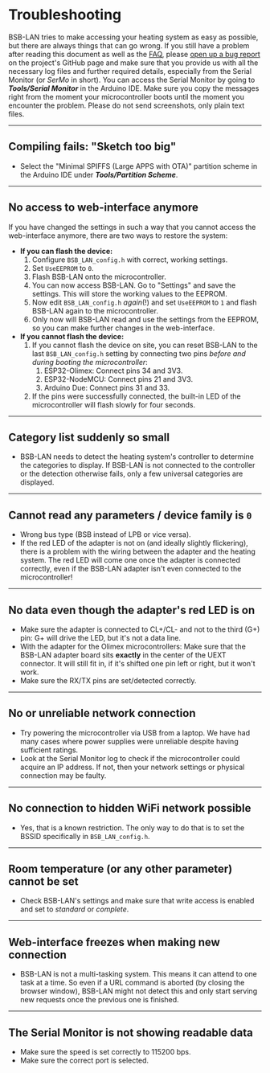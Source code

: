 # Troubleshooting

BSB-LAN tries to make accessing your heating system as easy as possible, but there are always things that can go wrong. If you still have a problem after reading this document as well as the [FAQ](faq.md), please [open up a bug report](https://github.com/fredlcore/BSB-LAN/issues/new?assignees=&labels=&projects=&template=bug_report.md&title=%5BBUG%5D) on the project's GitHub page and make sure that you provide us with all the necessary log files and further required details, especially from the Serial Monitor (or *SerMo* in short). You can access the Serial Monitor by going to ***Tools/Serial Monitor*** in the Arduino IDE. Make sure you copy the messages right from the moment your microcontroller boots until the moment you encounter the problem. Please do not send screenshots, only plain text files.

---
## Compiling fails: "Sketch too big"
- Select the "Minimal SPIFFS (Large APPS with OTA)" partition scheme in the Arduino IDE under ***Tools/Partition Scheme***.

---
## No access to web-interface anymore
If you have changed the settings in such a way that you cannot access the web-interface anymore, there are two ways to restore the system:  

- **If you can flash the device:**
    1. Configure `BSB_LAN_config.h` with correct, working settings.
    1. Set `UseEEPROM` to `0`.
    1. Flash BSB-LAN onto the microcontroller.
    1. You can now access BSB-LAN. Go to "Settings" and save the settings. This will store the working values to the EEPROM.
    1. Now edit `BSB_LAN_config.h` *again*(!) and set `UseEEPROM` to `1` and flash BSB-LAN again to the microcontroller. 
    1. Only now will BSB-LAN read and use the settings from the EEPROM, so you can make further changes in the web-interface.
- **If you cannot flash the device:**
    1. If you cannot flash the device on site, you can reset BSB-LAN to the last `BSB_LAN_config.h` setting by connecting two pins *before and during booting the microcontroller*:
        1. ESP32-Olimex: Connect pins 34 and 3V3.
        1. ESP32-NodeMCU: Connect pins 21 and 3V3.
        1. Arduino Due: Connect pins 31 and 33.
    2. If the pins were successfully connected, the built-in LED of the microcontroller will flash slowly for four seconds.

---
## Category list suddenly so small
- BSB-LAN needs to detect the heating system's controller to determine the categories to display. If BSB-LAN is not connected to the controller or the detection otherwise fails, only a few universal categories are displayed.

---
## Cannot read any parameters / device family is `0`
- Wrong bus type (BSB instead of LPB or vice versa).
- If the red LED of the adapter is not on (and ideally slightly flickering), there is a problem with the wiring between the adapter and the heating system. The red LED will come one once the adapter is connected correctly, even if the BSB-LAN adapter isn't even connected to the microcontroller!

---
## No data even though the adapter's red LED is on
- Make sure the adapter is connected to CL+/CL- and not to the third (G+) pin: G+ will drive the LED, but it's not a data line.
- With the adapter for the Olimex microcontrollers: Make sure that the BSB-LAN adapter board sits **exactly** in the center of the UEXT connector. It will still fit in, if it's shifted one pin left or right, but it won't work.
- Make sure the RX/TX pins are set/detected correctly.

---
## No or unreliable network connection
- Try powering the microcontroller via USB from a laptop. We have had many cases where power supplies were unreliable despite having sufficient ratings.
- Look at the Serial Monitor log to check if the microcontroller could acquire an IP address. If not, then your network settings or physical connection may be faulty.

---
## No connection to hidden WiFi network possible
- Yes, that is a known restriction. The only way to do that is to set the BSSID specifically in `BSB_LAN_config.h`.

---
## Room temperature (or any other parameter) cannot be set
- Check BSB-LAN's settings and make sure that write access is enabled and set to *standard* or *complete*.

---
## Web-interface freezes when making new connection
- BSB-LAN is not a multi-tasking system. This means it can attend to one task at a time. So even if a URL command is aborted (by closing the browser window), BSB-LAN might not detect this and only start serving new requests once the previous one is finished.

---
## The Serial Monitor is not showing readable data
- Make sure the speed is set correctly to 115200 bps.
- Make sure the correct port is selected.
